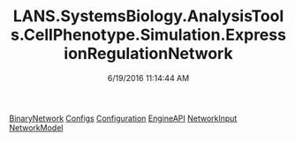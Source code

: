 ﻿---
title: LANS.SystemsBiology.AnalysisTools.CellPhenotype.Simulation.ExpressionRegulationNetwork
date: 6/19/2016 11:14:44 AM
---

[BinaryNetwork](T-LANS.SystemsBiology.AnalysisTools.CellPhenotype.Simulation.ExpressionRegulationNetwork.BinaryNetwork.html)
[Configs](T-LANS.SystemsBiology.AnalysisTools.CellPhenotype.Simulation.ExpressionRegulationNetwork.Configs.html)
[Configuration](T-LANS.SystemsBiology.AnalysisTools.CellPhenotype.Simulation.ExpressionRegulationNetwork.Configuration.html)
[EngineAPI](T-LANS.SystemsBiology.AnalysisTools.CellPhenotype.Simulation.ExpressionRegulationNetwork.EngineAPI.html)
[NetworkInput](T-LANS.SystemsBiology.AnalysisTools.CellPhenotype.Simulation.ExpressionRegulationNetwork.NetworkInput.html)
[NetworkModel](T-LANS.SystemsBiology.AnalysisTools.CellPhenotype.Simulation.ExpressionRegulationNetwork.NetworkModel.html)
